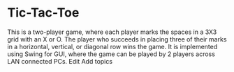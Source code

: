 # Tic-Tac-Toe
This is a two-player game, where each player marks the spaces in a 3X3 grid with an X or O. The player who succeeds in placing three of their marks in a horizontal, vertical, or diagonal row wins the game. It is implemented using Swing for GUI, where the game can be played by 2 players across LAN connected PCs. Edit Add topics
